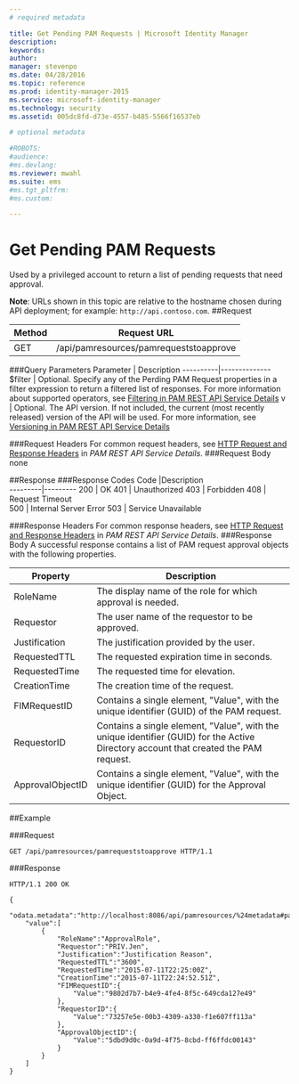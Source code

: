 ```yaml
---
# required metadata

title: Get Pending PAM Requests | Microsoft Identity Manager
description:
keywords:
author: 
manager: stevenpo
ms.date: 04/28/2016
ms.topic: reference
ms.prod: identity-manager-2015
ms.service: microsoft-identity-manager
ms.technology: security
ms.assetid: 005dc8fd-d73e-4557-b485-5566f16537eb

# optional metadata

#ROBOTS:
#audience:
#ms.devlang:
ms.reviewer: mwahl
ms.suite: ems
#ms.tgt_pltfrm:
#ms.custom:

---
```


# Get Pending PAM Requests
Used by a privileged account to return a list of pending requests that need approval.

**Note**: URLs shown in this topic are relative to the hostname chosen during API deployment; for example: `http://api.contoso.com`.
##Request

Method  |Request URL  
---------|---------
GET     |/api/pamresources/pamrequeststoapprove

###Query Parameters
Parameter | Description
----------|--------------
$filter | Optional. Specify any of the Perding PAM Request properties in a filter expression to return a filtered list of responses. For more information about supported operators, see [Filtering in PAM REST API Service Details](privileged-access-management-rest-api-service-details.md#Filtering)
v | Optional. The API version. If not included, the current (most recently released) version of the API will be used. For more information, see [Versioning in PAM REST API Service Details](privileged-access-management-rest-api-service-details.md#Versioning)

###Request Headers
For common request headers, see [HTTP Request and Response Headers](privileged-access-management-rest-api-service-details.md#HttpHeaders) in *PAM REST API Service Details*.
###Request Body
none

##Response
###Response Codes
Code  |Description  
---------|---------
200 | OK
401 | Unauthorized
403 | Forbidden
408 | Request Timeout   
500 | Internal Server Error
503 | Service Unavailable

###Response Headers
For common response headers, see [HTTP Request and Response Headers](privileged-access-management-rest-api-service-details.md#HttpHeaders) in *PAM REST API Service Details*.
###Response Body
A successful response contains a list of PAM request approval objects with the following properties.

Property | Description
---------|-------------
RoleName | The display name of the role for which approval is needed.
Requestor | The user name of the requestor to be approved.
Justification | The justification provided by the user.
RequestedTTL | The requested expiration time in seconds.
RequestedTime | The requested time for elevation.
CreationTime | The creation time of the request.
FIMRequestID | Contains a single element, "Value", with the unique identifier (GUID) of the PAM request.
RequestorID | Contains a single element, "Value", with the unique identifier (GUID) for the Active Directory account that created the PAM request.
ApprovalObjectID | Contains a single element, "Value", with the unique identifier (GUID) for the Approval Object.

##Example

###Request
```
GET /api/pamresources/pamrequeststoapprove HTTP/1.1
```
###Response
```
HTTP/1.1 200 OK

{
    "odata.metadata":"http://localhost:8086/api/pamresources/%24metadata#pamrequeststoapprove",
    "value":[
        {
            "RoleName":"ApprovalRole",
            "Requestor":"PRIV.Jen",
            "Justification":"Justification Reason",
            "RequestedTTL":"3600",
            "RequestedTime":"2015-07-11T22:25:00Z",
            "CreationTime":"2015-07-11T22:24:52.51Z",
            "FIMRequestID":{
                "Value":"9802d7b7-b4e9-4fe4-8f5c-649cda127e49"
            },
            "RequestorID":{
                "Value":"73257e5e-00b3-4309-a330-f1e607ff113a"
            },
            "ApprovalObjectID":{
                "Value":"5dbd9d0c-0a9d-4f75-8cbd-ff6ffdc00143"
            }
        }
    ]
}
```       

